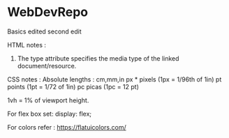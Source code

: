 # WebDevRepo
Basics
edited
second edit

HTML notes :
1. The type attribute specifies the media type of the linked document/resource.












CSS notes :
Absolute  lengths :
cm,mm,in
px *	pixels (1px = 1/96th of 1in)
pt	points (1pt = 1/72 of 1in)
pc	picas (1pc = 12 pt)

1vh = 1% of viewport height.

For flex box set: display: flex;

For colors refer : https://flatuicolors.com/
